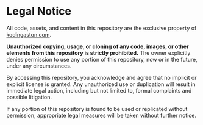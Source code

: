 # Legal Notice

All code, assets, and content in this repository are the exclusive property of [kodingaston.com](http://www.kodingaston.com).

**Unauthorized copying, usage, or cloning of any code, images, or other elements from this repository is strictly prohibited.** The owner explicitly denies permission to use any portion of this repository, now or in the future, under any circumstances. 

By accessing this repository, you acknowledge and agree that no implicit or explicit license is granted. Any unauthorized use or duplication will result in immediate legal action, including but not limited to, formal complaints and possible litigation.

If any portion of this repository is found to be used or replicated without permission, appropriate legal measures will be taken without further notice.
